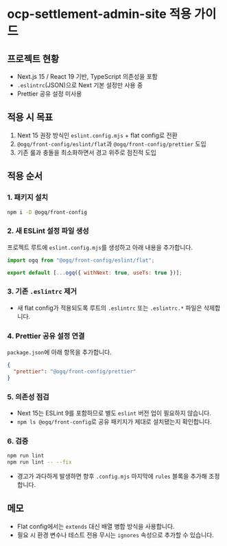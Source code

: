 # ocp-settlement-admin-site 적용 가이드

## 프로젝트 현황
- Next.js 15 / React 19 기반, TypeScript 의존성을 포함
- `.eslintrc`(JSON)으로 Next 기본 설정만 사용 중
- Prettier 공유 설정 미사용

## 적용 시 목표
1. Next 15 권장 방식인 `eslint.config.mjs` + flat config로 전환
2. `@ogq/front-config/eslint/flat`과 `@ogq/front-config/prettier` 도입
3. 기존 룰과 충돌을 최소화하면서 경고 위주로 점진적 도입

## 적용 순서

### 1. 패키지 설치
```bash
npm i -D @ogq/front-config
```

### 2. 새 ESLint 설정 파일 생성
프로젝트 루트에 `eslint.config.mjs`를 생성하고 아래 내용을 추가합니다.
```js
import ogq from "@ogq/front-config/eslint/flat";

export default [...ogq({ withNext: true, useTs: true })];
```

### 3. 기존 `.eslintrc` 제거
- 새 flat config가 적용되도록 루트의 `.eslintrc` 또는 `.eslintrc.*` 파일은 삭제합니다.

### 4. Prettier 공유 설정 연결
`package.json`에 아래 항목을 추가합니다.
```json
{
  "prettier": "@ogq/front-config/prettier"
}
```

### 5. 의존성 점검
- Next 15는 ESLint 9를 포함하므로 별도 `eslint` 버전 업이 필요하지 않습니다.
- `npm ls @ogq/front-config`로 공유 패키지가 제대로 설치됐는지 확인합니다.

### 6. 검증
```bash
npm run lint
npm run lint -- --fix
```
- 경고가 과다하게 발생하면 향후 `.config.mjs` 마지막에 `rules` 블록을 추가해 조정합니다.

## 메모
- Flat config에서는 `extends` 대신 배열 병합 방식을 사용합니다.
- 필요 시 환경 변수나 테스트 전용 무시는 `ignores` 속성으로 추가할 수 있습니다.
